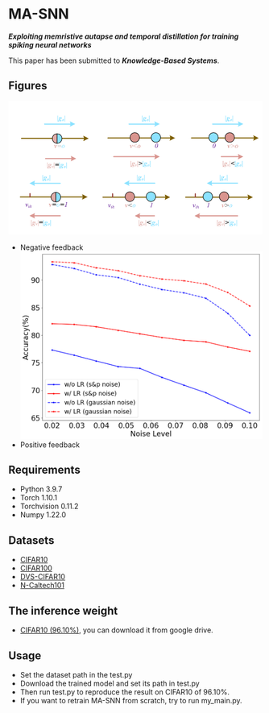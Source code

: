 # MA-SNN

***Exploiting memristive autapse and temporal distillation for training spiking neural networks***

This paper has been submitted to ***Knowledge-Based Systems***. 
## Figures
![/SGS-SNN/fig3.png](https://github.com/CHNtao/SGS-SNN/blob/main/fig3.png)
* Negative feedback
![/SGS-SNN/fig7.png](https://github.com/CHNtao/SGS-SNN/blob/main/fig7.png)
* Positive feedback


## Requirements
*  Python 3.9.7
*  Torch 1.10.1
*  Torchvision 0.11.2
*  Numpy 1.22.0


## Datasets
*  [CIFAR10](http://www.cs.toronto.edu/~kriz/cifar.html) 
*  [CIFAR100](http://www.cs.toronto.edu/~kriz/cifar.html)
*  [DVS-CIFAR10](https://figshare.com/s/d03a91081824536f12a8)
*  [N-Caltech101](https://www.garrickorchard.com/datasets/n-caltech101)

## The inference weight
* [CIFAR10 (96.10%)](https://drive.google.com/file/d/1mz6dbHzSvkA5-8Pj9JU2ur8BMW5EjnzI/view?usp=drive_link), you can download it from google drive.
## Usage
* Set the dataset path in the test.py
* Download the trained model and set its path in test.py
* Then run test.py to reproduce the result on CIFAR10 of 96.10%.
* If you want to retrain MA-SNN from scratch, try to run my_main.py.



